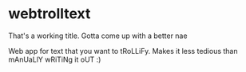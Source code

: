 # webtrolltext

That's a working title. Gotta come up with a better nae

Web app for text that you want to tRoLLiFy. Makes it less tedious than mAnUaLlY wRiTiNg it oUT :)
